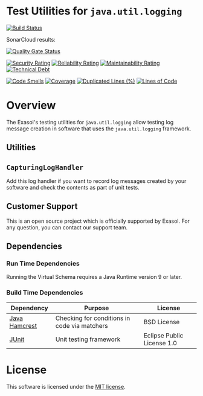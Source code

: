 # Test Utilities for `java.util.logging`

[![Build Status](https://travis-ci.org/exasol/virtual-schemas.svg?branch=master)](https://travis-ci.org/exasol/java-util-logging-testing)

SonarCloud results:

[![Quality Gate Status](https://sonarcloud.io/api/project_badges/measure?project=com.exasol%3Ajava-util-logging-testing&metric=alert_status)](https://sonarcloud.io/dashboard?id=com.exasol%3Ajava-util-logging-testing)

[![Security Rating](https://sonarcloud.io/api/project_badges/measure?project=com.exasol%3Ajava-util-logging-testing&metric=security_rating)](https://sonarcloud.io/dashboard?id=com.exasol%3Ajava-util-logging-testing)
[![Reliability Rating](https://sonarcloud.io/api/project_badges/measure?project=com.exasol%3Ajava-util-logging-testing&metric=reliability_rating)](https://sonarcloud.io/dashboard?id=com.exasol%3Ajava-util-logging-testing)
[![Maintainability Rating](https://sonarcloud.io/api/project_badges/measure?project=com.exasol%3Ajava-util-logging-testing&metric=sqale_rating)](https://sonarcloud.io/dashboard?id=com.exasol%3Ajava-util-logging-testing)
[![Technical Debt](https://sonarcloud.io/api/project_badges/measure?project=com.exasol%3Ajava-util-logging-testing&metric=sqale_index)](https://sonarcloud.io/dashboard?id=com.exasol%3Ajava-util-logging-testing)

[![Code Smells](https://sonarcloud.io/api/project_badges/measure?project=com.exasol%3Ajava-util-logging-testing&metric=code_smells)](https://sonarcloud.io/dashboard?id=com.exasol%3Ajava-util-logging-testing)
[![Coverage](https://sonarcloud.io/api/project_badges/measure?project=com.exasol%3Ajava-util-logging-testing&metric=coverage)](https://sonarcloud.io/dashboard?id=com.exasol%3Ajava-util-logging-testing)
[![Duplicated Lines (%)](https://sonarcloud.io/api/project_badges/measure?project=com.exasol%3Ajava-util-logging-testing&metric=duplicated_lines_density)](https://sonarcloud.io/dashboard?id=com.exasol%3Ajava-util-logging-testing)
[![Lines of Code](https://sonarcloud.io/api/project_badges/measure?project=com.exasol%3Ajava-util-logging-testing&metric=ncloc)](https://sonarcloud.io/dashboard?id=com.exasol%3Ajava-util-logging-testing)

# Overview

The Exasol's testing utilities for `java.util.logging` allow testing log message creation in software that uses the `java.util.logging` framework.

## Utilities

## `CapturingLogHandler`

Add this log handler if you want to record log messages created by your software and check the contents as part of unit tests.

## Customer Support

This is an open source project which is officially supported by Exasol. For any question, you can contact our support team.

## Dependencies

### Run Time Dependencies

Running the Virtual Schema requires a Java Runtime version 9 or later.

### Build Time Dependencies

| Dependency                                                                          | Purpose                                                | License                       |
|-------------------------------------------------------------------------------------|--------------------------------------------------------|-------------------------------|
| [Java Hamcrest](http://hamcrest.org/JavaHamcrest/)                                  | Checking for conditions in code via matchers           | BSD License                   |
| [JUnit](https://junit.org/junit5)                                                   | Unit testing framework                                 | Eclipse Public License 1.0    |

# License

This software is licensed under the [MIT license](LICENSE).
